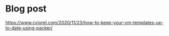 ﻿# Blog post

<https://www.cviorel.com/2020/11/23/how-to-keep-your-vm-templates-up-to-date-using-packer/>
